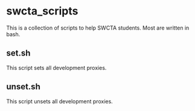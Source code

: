 # swcta_scripts

This is a collection of scripts to help SWCTA students. Most are written in bash.

## set.sh
This script sets all development proxies.

## unset.sh
This script unsets all development proxies.
